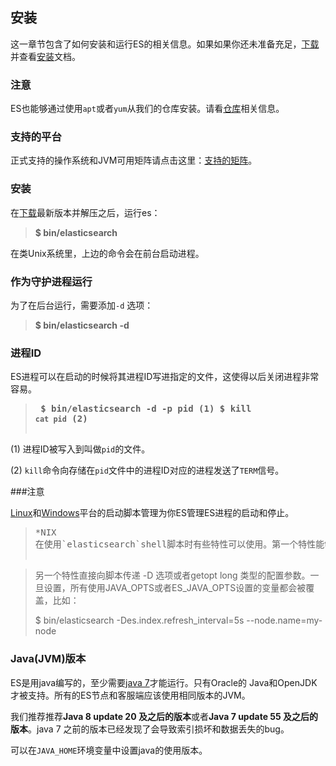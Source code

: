 ## 安装

这一章节包含了如何安装和运行ES的相关信息。如果如果你还未准备充足，[下载](http://www.elastic.co/downloads)并查看[安装](https://www.elastic.co/guide/en/elasticsearch/reference/current/setup.html#setup-installation)文档。

### 注意

ES也能够通过使用`apt`或者`yum`从我们的仓库安装。请看[仓库](https://www.elastic.co/guide/en/elasticsearch/reference/current/setup-repositories.html)相关信息。

### 支持的平台

正式支持的操作系统和JVM可用矩阵请点击这里：[支持的矩阵](https://www.elastic.co/support/matrix)。

### 安装

在[下载](https://www.elastic.co/downloads/elasticsearch)最新版本并解压之后，运行es：

> **$ bin/elasticsearch**

在类Unix系统里，上边的命令会在前台启动进程。

### 作为守护进程运行

为了在后台运行，需要添加`-d` 选项：

> **$ bin/elasticsearch -d**

### 进程ID

ES进程可以在启动的时候将其进程ID写进指定的文件，这使得以后关闭进程非常容易。

> **<pre>
$ bin/elasticsearch -d -p pid     (1) 
$ kill `cat pid`   (2)   
> </pre>**

(1) 进程ID被写入到叫做`pid`的文件。

(2) `kill`命令向存储在`pid`文件中的进程ID对应的进程发送了`TERM`信号。

###注意

[Linux](https://www.elastic.co/guide/en/elasticsearch/reference/current/setup-service.html)和[Windows](https://www.elastic.co/guide/en/elasticsearch/reference/current/setup-service-win.html)平台的启动脚本管理为你ES管理ES进程的启动和停止。


><pre>
>*NIX
>在使用`elasticsearch`shell脚本时有些特性可以使用。第一个特性能够在前台或者后台运行es进程，这个在后面会介绍到。

>另一个特性直接向脚本传递 -D 选项或者getopt long 类型的配置参数。一旦设置，所有使用JAVA_OPTS或者ES_JAVA_OPTS设置的变量都会被覆盖，比如：
>
>$ bin/elasticsearch -Des.index.refresh_interval=5s --node.name=my-node
> </pre>

### Java(JVM)版本

ES是用java编写的，至少需要[java 7](http://www.oracle.com/technetwork/java/javase/downloads/index.html)才能运行。只有Oracle的 Java和OpenJDK才被支持。所有的ES节点和客服端应该使用相同版本的JVM。

我们推荐推荐**Java 8 update 20 及之后的版本**或者**Java 7 update 55 及之后的版本**。java 7 之前的版本已经发现了会导致索引损坏和数据丢失的bug。

可以在`JAVA_HOME`环境变量中设置java的使用版本。

